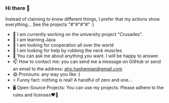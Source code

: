 ### Hi there 👋

Instead of claiming to know different things, I prefer that my actions show everything...
See the projects "#"#"#"#" :)

- 🔭 I am currently working on the university project "Crusades".
- 🌱 I am learning Java
- 👯 I am looking for cooperation all over the world
- 🤔 I am looking for help by rubbing the neck muscles
- 💬 You can ask me about anything you want. I will be happy to answer.
- 📫 How to contact me: you can send me a message on GitHub or send an email to the address: aho.hashemian@gmail.com
- 😄 Pronouns: any way you like :)
- ⚡ Funny fact: nothing is real! A handful of zero and one...
- 🖥️ Open-Source Projects: You can use my projects. Please adhere to the rules and licenses❤️🙏
